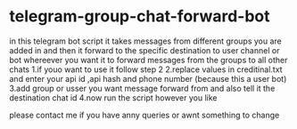 # telegram-group-chat-forward-bot

in this telegram bot script it takes messages from different groups you are added in and then it forward to the specific destination to user channel or bot whereever you want it to forward messages from the groups to all other chats 
1.if youo want to use  it follow step 2
2.replace values in creditinal.txt and enter your api id ,api hash and phone number (because this a user bot)
3.add group or usser you want message forward from and also tell it the destination chat id 
4.now run the script however you like

please contact me if you have anny queries or awnt something to change  
